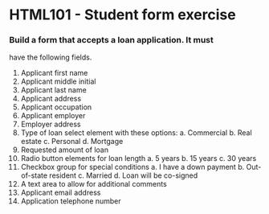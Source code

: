 #  HTML101 - Student form exercise

### Build a form that accepts a loan application. It must
  have the following fields.

  1. Applicant first name
  2. Applicant middle initial
  3. Applicant last name
  4. Applicant address
  5. Applicant occupation
  6. Applicant employer
  7. Employer address
  8. Type of loan select element with these options:
     a. Commercial
     b. Real estate
     c. Personal
     d. Mortgage
  9. Requested amount of loan
  10. Radio button elements for loan length
      a. 5 years
      b. 15 years
      c. 30 years
  11. Checkbox group for special conditions
      a. I have a down payment
      b. Out-of-state resident
      c. Married
      d. Loan will be co-signed
  12. A text area to allow for additional comments
  13. Applicant email address
  14. Application telephone number